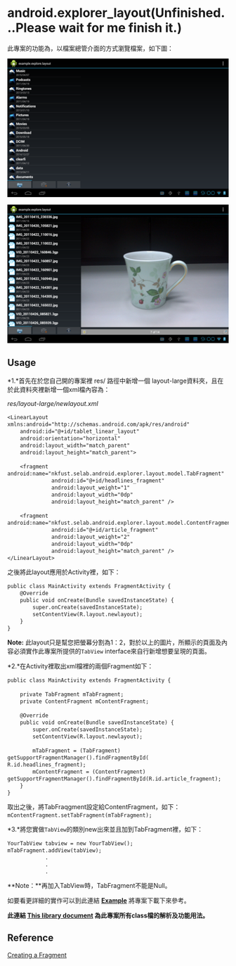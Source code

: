 android.explorer_layout(Unfinished...Please wait for me finish it.)
=======================

此專案的功能為，以檔案總管介面的方式瀏覽檔案，如下圖：

![alt text](https://github.com/BDLin/android.explorer_layout/raw/master/demo1.png "Demo1 png")

![alt text](https://github.com/BDLin/android.explorer_layout/raw/master/demo2.png "Demo2 png")

Usage
-----
*1.*首先在於您自己開的專案裡 res/ 路徑中新增一個 layout-large資料夾，且在於此資料夾裡新增一個xml檔內容為：

*res/layout-large/newlayout.xml*
```
<LinearLayout xmlns:android="http://schemas.android.com/apk/res/android"
    android:id="@+id/tablet_linear_layout"
    android:orientation="horizontal"
    android:layout_width="match_parent"
    android:layout_height="match_parent">
    
    <fragment android:name="nkfust.selab.android.explorer.layout.model.TabFragment"
              android:id="@+id/headlines_fragment"
              android:layout_weight="1"
        	  android:layout_width="0dp"
        	  android:layout_height="match_parent" />

    <fragment android:name="nkfust.selab.android.explorer.layout.model.ContentFragment"
              android:id="@+id/article_fragment"
              android:layout_weight="2"
              android:layout_width="0dp"
              android:layout_height="match_parent" />        
</LinearLayout>
```

之後將此layout應用於Activity裡，如下：
```
public class MainActivity extends FragmentActivity {
    @Override
    public void onCreate(Bundle savedInstanceState) {
        super.onCreate(savedInstanceState);
        setContentView(R.layout.newlayout);
    }
}
```
**Note:**
    此layout只是幫您把螢幕分割為1：2，對於以上的圖片，所顯示的頁面及內容必須實作此專案所提供的`TabView` interface來自行新增想要呈現的頁面。

*2.*在Activity裡取出xml檔裡的兩個Fragment如下：
```
public class MainActivity extends FragmentActivity {
    
    private TabFragment mTabFragment;
	private ContentFragment mContentFragment;

    @Override
    public void onCreate(Bundle savedInstanceState) {
        super.onCreate(savedInstanceState);
        setContentView(R.layout.newlayout);
        
        mTabFragment = (TabFragment) getSupportFragmentManager().findFragmentById( R.id.headlines_fragment);
		mContentFragment = (ContentFragment) getSupportFragmentManager().findFragmentById(R.id.article_fragment);
    }
}
```
取出之後，將TabFraqgment設定給ContentFragment，如下：
`mContentFragment.setTabFragment(mTabFragment);`

*3.*將您實做`TabView`的類別new出來並且加到TabFragment裡，如下：
```
YourTabView tabview = new YourTabView();
mTabFragment.addView(tabView);
            .
            .
            .
```
**Note：**再加入TabView時，TabFragment不能是Null。

如要看更詳細的實作可以到此連結 **[Example](https://github.com/BDLin/example.explorer.layout)** 將專案下載下來參考。

**此連結 [This library document](http://htmlpreview.github.com/?https://github.com/BDLin/android.explorer_layout/blob/master/doc/index.html) 為此專案所有class檔的解析及功能用法。**
    
Reference
---------
[Creating a Fragment](http://developer.android.com/training/basics/fragments/creating.html) 
